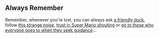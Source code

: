 Always Remember
-------------------------------------------------------------------------------

Remember, whenever you're lost, you can always ask [a friendly duck][duck], follow 
[this strange noise][bing], [trust in Super Mario shouting][yahoo] or 
[go to those who everyone goes to when they seek guidance][google]...

<!-- Or you also may want to [read my blog][blog]. -->

[duck]: https://duckduckgo.com
[bing]: https://www.bing.com
[yahoo]: https://search.yahoo.com
[google]: https://www.google.com

[blog]: /blog